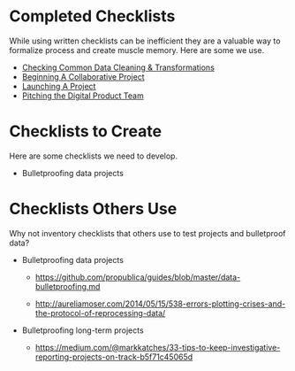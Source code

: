 Completed Checklists
====================

While using written checklists can be inefficient they are a valuable way to formalize process and create muscle memory. Here are some we use.

* [Checking Common Data Cleaning & Transformations](/checklists/checking-common-data-cleaning-and-transformations.md)
* [Beginning A Collaborative Project](/checklists/beginning-a-collaborative-project.md)
* [Launching A Project](/checklists/launching-a-project.md)
* [Pitching the Digital Product Team](/checklists/pitching-the-digital-product-team.md)

Checklists to Create
====================

Here are some checklists we need to develop.

* Bulletproofing data projects

Checklists Others Use
=====================

Why not inventory checklists that others use to test projects and bulletproof data?

* Bulletproofing data projects

    * https://github.com/propublica/guides/blob/master/data-bulletproofing.md

    * http://aureliamoser.com/2014/05/15/538-errors-plotting-crises-and-the-protocol-of-reprocessing-data/

* Bulletproofing long-term projects

    * https://medium.com/@markkatches/33-tips-to-keep-investigative-reporting-projects-on-track-b5f71c45065d